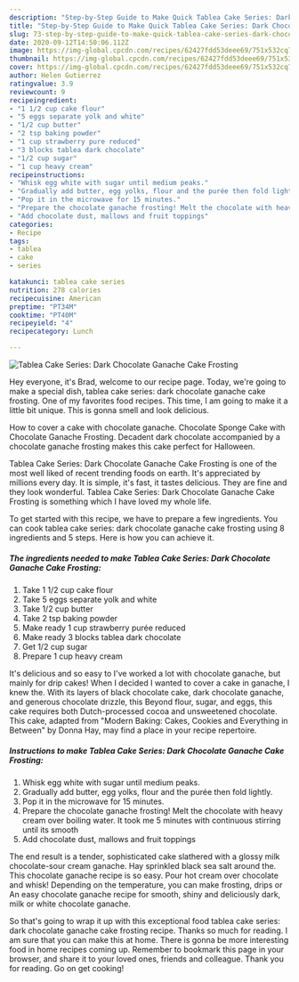 ```yaml
---
description: "Step-by-Step Guide to Make Quick Tablea Cake Series: Dark Chocolate Ganache Cake Frosting"
title: "Step-by-Step Guide to Make Quick Tablea Cake Series: Dark Chocolate Ganache Cake Frosting"
slug: 73-step-by-step-guide-to-make-quick-tablea-cake-series-dark-chocolate-ganache-cake-frosting
date: 2020-09-12T14:50:06.112Z
image: https://img-global.cpcdn.com/recipes/62427fdd53deee69/751x532cq70/tablea-cake-series-dark-chocolate-ganache-cake-frosting-recipe-main-photo.jpg
thumbnail: https://img-global.cpcdn.com/recipes/62427fdd53deee69/751x532cq70/tablea-cake-series-dark-chocolate-ganache-cake-frosting-recipe-main-photo.jpg
cover: https://img-global.cpcdn.com/recipes/62427fdd53deee69/751x532cq70/tablea-cake-series-dark-chocolate-ganache-cake-frosting-recipe-main-photo.jpg
author: Helen Gutierrez
ratingvalue: 3.9
reviewcount: 9
recipeingredient:
- "1 1/2 cup cake flour"
- "5 eggs separate yolk and white"
- "1/2 cup butter"
- "2 tsp baking powder"
- "1 cup strawberry pure reduced"
- "3 blocks tablea dark chocolate"
- "1/2 cup sugar"
- "1 cup heavy cream"
recipeinstructions:
- "Whisk egg white with sugar until medium peaks."
- "Gradually add butter, egg yolks, flour and the purée then fold lightly."
- "Pop it in the microwave for 15 minutes."
- "Prepare the chocolate ganache frosting! Melt the chocolate with heavy cream over boiling water. It took me 5 minutes with continuous stirring until its smooth"
- "Add chocolate dust, mallows and fruit toppings"
categories:
- Recipe
tags:
- tablea
- cake
- series

katakunci: tablea cake series 
nutrition: 278 calories
recipecuisine: American
preptime: "PT34M"
cooktime: "PT40M"
recipeyield: "4"
recipecategory: Lunch

---
```



![Tablea Cake Series: Dark Chocolate Ganache Cake Frosting](https://img-global.cpcdn.com/recipes/62427fdd53deee69/751x532cq70/tablea-cake-series-dark-chocolate-ganache-cake-frosting-recipe-main-photo.jpg)

Hey everyone, it's Brad, welcome to our recipe page. Today, we're going to make a special dish, tablea cake series: dark chocolate ganache cake frosting. One of my favorites food recipes. This time, I am going to make it a little bit unique. This is gonna smell and look delicious.

How to cover a cake with chocolate ganache. Chocolate Sponge Cake with Chocolate Ganache Frosting. Decadent dark chocolate accompanied by a chocolate ganache frosting makes this cake perfect for Halloween.

Tablea Cake Series: Dark Chocolate Ganache Cake Frosting is one of the most well liked of recent trending foods on earth. It's appreciated by millions every day. It is simple, it's fast, it tastes delicious. They are fine and they look wonderful. Tablea Cake Series: Dark Chocolate Ganache Cake Frosting is something which I have loved my whole life.


To get started with this recipe, we have to prepare a few ingredients. You can cook tablea cake series: dark chocolate ganache cake frosting using 8 ingredients and 5 steps. Here is how you can achieve it.

<!--inarticleads1-->

##### The ingredients needed to make Tablea Cake Series: Dark Chocolate Ganache Cake Frosting:

1. Take 1 1/2 cup cake flour
1. Take 5 eggs separate yolk and white
1. Take 1/2 cup butter
1. Take 2 tsp baking powder
1. Make ready 1 cup strawberry purée reduced
1. Make ready 3 blocks tablea dark chocolate
1. Get 1/2 cup sugar
1. Prepare 1 cup heavy cream


It&#39;s delicious and so easy to I&#39;ve worked a lot with chocolate ganache, but mainly for drip cakes! When I decided I wanted to cover a cake in ganache, I knew the. With its layers of black chocolate cake, dark chocolate ganache, and generous chocolate drizzle, this Beyond flour, sugar, and eggs, this cake requires both Dutch-processed cocoa and unsweetened chocolate. This cake, adapted from &#34;Modern Baking: Cakes, Cookies and Everything in Between&#34; by Donna Hay, may find a place in your recipe repertoire. 

<!--inarticleads2-->

##### Instructions to make Tablea Cake Series: Dark Chocolate Ganache Cake Frosting:

1. Whisk egg white with sugar until medium peaks.
1. Gradually add butter, egg yolks, flour and the purée then fold lightly.
1. Pop it in the microwave for 15 minutes.
1. Prepare the chocolate ganache frosting! Melt the chocolate with heavy cream over boiling water. It took me 5 minutes with continuous stirring until its smooth
1. Add chocolate dust, mallows and fruit toppings


The end result is a tender, sophisticated cake slathered with a glossy milk chocolate-sour cream ganache. Hay sprinkled black sea salt around the. This chocolate ganache recipe is so easy. Pour hot cream over chocolate and whisk! Depending on the temperature, you can make frosting, drips or An easy chocolate ganache recipe for smooth, shiny and deliciously dark, milk or white chocolate ganache. 

So that's going to wrap it up with this exceptional food tablea cake series: dark chocolate ganache cake frosting recipe. Thanks so much for reading. I am sure that you can make this at home. There is gonna be more interesting food in home recipes coming up. Remember to bookmark this page in your browser, and share it to your loved ones, friends and colleague. Thank you for reading. Go on get cooking!

